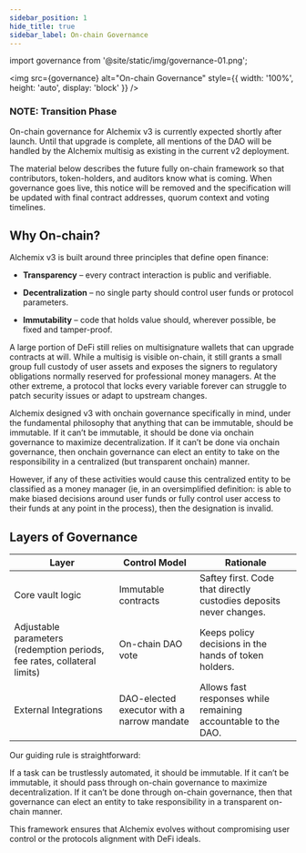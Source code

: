 ```yaml
---
sidebar_position: 1
hide_title: true
sidebar_label: On-chain Governance
---
```


import governance from '@site/static/img/governance-01.png';

<img src={governance} alt="On-chain Governance" style={{ width: '100%', height: 'auto', display: 'block' }} />

### NOTE: Transition Phase

On-chain governance for Alchemix v3 is currently expected shortly after launch. Until that upgrade is complete, all mentions of the DAO will be handled by the Alchemix multisig as existing in the current v2 deployment.

The material below describes the future fully on-chain framework so that contributors, token-holders, and auditors know what is coming. When governance goes live, this notice will be removed and the specification will be updated with final contract addresses, quorum context and voting timelines.

## Why On-chain?

Alchemix v3 is built around three principles that define open finance:

- **Transparency** – every contract interaction is public and verifiable.

- **Decentralization** – no single party should control user funds or protocol parameters.

- **Immutability** – code that holds value should, wherever possible, be fixed and tamper-proof.

A large portion of DeFi still relies on multisignature wallets that can upgrade contracts at will. While a multisig is visible on-chain, it still grants a small group full custody of user assets and exposes the signers to regulatory obligations normally reserved for professional money managers. At the other extreme, a protocol that locks every variable forever can struggle to patch security issues or adapt to upstream changes.

Alchemix designed v3 with onchain governance specifically in mind, under the fundamental philosophy that anything that can be immutable, should be immutable. If it can’t be immutable, it should be done via onchain governance to maximize decentralization. If it can’t be done via onchain governance, then onchain governance can elect an entity to take on the responsibility in a centralized (but transparent onchain) manner.

However, if any of these activities would cause this centralized entity to be classified as a money manager (ie, in an oversimplified definition: is able to make biased decisions around user funds or fully control user access to their funds at any point in the process), then the designation is invalid.

## Layers of Governance

| Layer                                                                    | Control Model                              | Rationale                                                          |
| ------------------------------------------------------------------------ | ------------------------------------------ | ------------------------------------------------------------------ |
| Core vault logic                                                         | Immutable contracts                        | Saftey first. Code that directly custodies deposits never changes. |
| Adjustable parameters (redemption periods, fee rates, collateral limits) | On-chain DAO vote                          | Keeps policy decisions in the hands of token holders.              |
| External Integrations                                                    | DAO-elected executor with a narrow mandate | Allows fast responses while remaining accountable to the DAO.      |

Our guiding rule is straightforward:

If a task can be trustlessly automated, it should be immutable. If it can’t be immutable, it should pass through on-chain governance to maximize decentralization. If it can’t be done through on-chain governance, then that governance can elect an entity to take responsibility in a transparent on-chain manner.

This framework ensures that Alchemix evolves without compromising user control or the protocols alignment with DeFi ideals.
